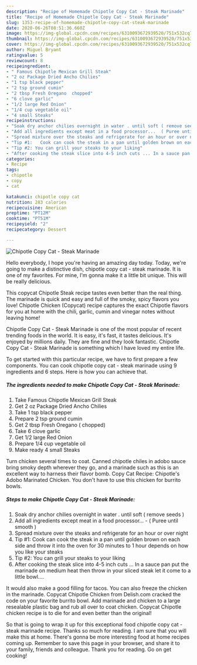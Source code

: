 ```yaml
---
description: "Recipe of Homemade Chipotle Copy Cat - Steak Marinade"
title: "Recipe of Homemade Chipotle Copy Cat - Steak Marinade"
slug: 1353-recipe-of-homemade-chipotle-copy-cat-steak-marinade
date: 2020-06-26T08:51:36.660Z
image: https://img-global.cpcdn.com/recipes/6310093672939520/751x532cq70/chipotle-copy-cat-steak-marinade-recipe-main-photo.jpg
thumbnail: https://img-global.cpcdn.com/recipes/6310093672939520/751x532cq70/chipotle-copy-cat-steak-marinade-recipe-main-photo.jpg
cover: https://img-global.cpcdn.com/recipes/6310093672939520/751x532cq70/chipotle-copy-cat-steak-marinade-recipe-main-photo.jpg
author: Miguel Bryant
ratingvalue: 5
reviewcount: 8
recipeingredient:
- " Famous Chipotle Mexican Grill Steak"
- "2 oz Package Dried Ancho Chilies"
- "1 tsp black pepper"
- "2 tsp ground cumin"
- "2 tbsp Fresh Oregano  chopped"
- "6 clove garlic"
- "1/2 large Red Onion"
- "1/4 cup vegetable oil"
- "4 small Steaks"
recipeinstructions:
- "Soak dry anchor chilies overnight in water . until soft ( remove seeds )"
- "Add all ingredients except meat in a food processor...  ( Puree until smooth )"
- "Spread mixture over the steaks and refrigerate for an hour or over night"
- "Tip #1:   Cook can cook the steak in a pan until golden brown on each side and throw it into the oven for 30 minutes to 1 hour depends on how you like your steaks"
- "Tip #2: You can grill your steaks to your liking"
- "After cooking the steak slice into 4-5 inch cuts ... In a sauce pan put the marinade on medium heat then throw in your sliced steak let it come to a little bowl...."
categories:
- Recipe
tags:
- chipotle
- copy
- cat

katakunci: chipotle copy cat 
nutrition: 283 calories
recipecuisine: American
preptime: "PT12M"
cooktime: "PT51M"
recipeyield: "2"
recipecategory: Dessert

---
```



![Chipotle Copy Cat - Steak Marinade](https://img-global.cpcdn.com/recipes/6310093672939520/751x532cq70/chipotle-copy-cat-steak-marinade-recipe-main-photo.jpg)

Hello everybody, I hope you're having an amazing day today. Today, we're going to make a distinctive dish, chipotle copy cat - steak marinade. It is one of my favorites. For mine, I'm gonna make it a little bit unique. This will be really delicious.

This copycat Chipotle Steak recipe tastes even better than the real thing. The marinade is quick and easy and full of the smoky, spicy flavors you love! Chipotle Chicken (Copycat) recipe captures the exact Chipotle flavors for you at home with the chili, garlic, cumin and vinegar notes without leaving home!

Chipotle Copy Cat - Steak Marinade is one of the most popular of recent trending foods in the world. It is easy, it's fast, it tastes delicious. It's enjoyed by millions daily. They are fine and they look fantastic. Chipotle Copy Cat - Steak Marinade is something which I have loved my entire life.


To get started with this particular recipe, we have to first prepare a few components. You can cook chipotle copy cat - steak marinade using 9 ingredients and 6 steps. Here is how you can achieve that.

<!--inarticleads1-->

##### The ingredients needed to make Chipotle Copy Cat - Steak Marinade:

1. Take  Famous Chipotle Mexican Grill Steak
1. Get 2 oz Package Dried Ancho Chilies
1. Take 1 tsp black pepper
1. Prepare 2 tsp ground cumin
1. Get 2 tbsp Fresh Oregano ( chopped)
1. Take 6 clove garlic
1. Get 1/2 large Red Onion
1. Prepare 1/4 cup vegetable oil
1. Make ready 4 small Steaks


Turn chicken several times to coat. Canned chipotle chiles in adobo sauce bring smoky depth wherever they go, and a marinade such as this is an excellent way to harness their flavor bomb. Copy Cat Recipe: Chipotle&#39;s Adobo Marinated Chicken. You don&#39;t have to use this chicken for burrito bowls. 

<!--inarticleads2-->

##### Steps to make Chipotle Copy Cat - Steak Marinade:

1. Soak dry anchor chilies overnight in water . until soft ( remove seeds )
1. Add all ingredients except meat in a food processor...  - ( Puree until smooth )
1. Spread mixture over the steaks and refrigerate for an hour or over night
1. Tip #1:   Cook can cook the steak in a pan until golden brown on each side and throw it into the oven for 30 minutes to 1 hour depends on how you like your steaks
1. Tip #2: You can grill your steaks to your liking
1. After cooking the steak slice into 4-5 inch cuts ... In a sauce pan put the marinade on medium heat then throw in your sliced steak let it come to a little bowl....


It would also make a good filling for tacos. You can also freeze the chicken in the marinade. Copycat Chipotle Chicken from Delish.com cracked the code on your favorite burrito bowl. Add marinade and chicken to a large resealable plastic bag and rub all over to coat chicken. Copycat Chipotle chicken recipe is to die for and even better than the original! 

So that is going to wrap it up for this exceptional food chipotle copy cat - steak marinade recipe. Thanks so much for reading. I am sure that you will make this at home. There's gonna be more interesting food at home recipes coming up. Remember to save this page in your browser, and share it to your family, friends and colleague. Thank you for reading. Go on get cooking!
